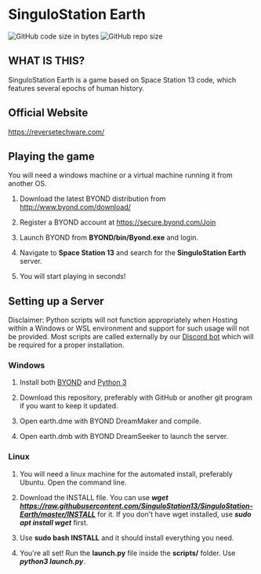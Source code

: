 # SinguloStation Earth

![GitHub code size in bytes](https://img.shields.io/github/languages/code-size/SinguloStation13/SinguloStation-Earth.svg?style=flat)
![GitHub repo size](https://img.shields.io/github/repo-size/SinguloStation13/SinguloStation-Earth.svg?style=flat)

## WHAT IS THIS?

SinguloStation Earth is a game based on Space Station 13 code, which features several epochs of human history.

## Official Website
https://reversetechware.com/

## Playing the game
You will need a windows machine or a virtual machine running it from another OS.

1. Download the latest BYOND distribution from http://www.byond.com/download/

2. Register a BYOND account at https://secure.byond.com/Join

3. Launch BYOND from **BYOND/bin/Byond.exe** and login.

4. Navigate to **Space Station 13** and search for the **SinguloStation Earth** server.

5. You will start playing in seconds!


## Setting up a Server

Disclaimer:
Python scripts will not function appropriately when Hosting within a Windows or WSL environment and support for such usage will not be provided.
Most scripts are called externally by our [Discord bot](https://github.com/Valgorithms/Civilizationbot) which will be required for a proper installation.

### Windows
1. Install both [BYOND](https://www.byond.com/download/) and [Python 3](https://www.python.org/downloads/windows/)

2. Download this repository, preferably with GitHub or another git program if you want to keep it updated.

3. Open earth.dme with BYOND DreamMaker and compile.

4. Open earth.dmb with BYOND DreamSeeker to launch the server.


### Linux
1. You will need a linux machine for the automated install, preferably Ubuntu. Open the command line.
 
2. Download the INSTALL file. You can use ***wget https://raw.githubusercontent.com/SinguloStation13/SinguloStation-Earth/master/INSTALL*** for it. If you don't have wget installed, use ***sudo apt install wget*** first.

3. Use **sudo bash INSTALL** and it should install everything you need.

4. You're all set! Run the **launch.py** file inside the **scripts/** folder. Use ***python3 launch.py***.
